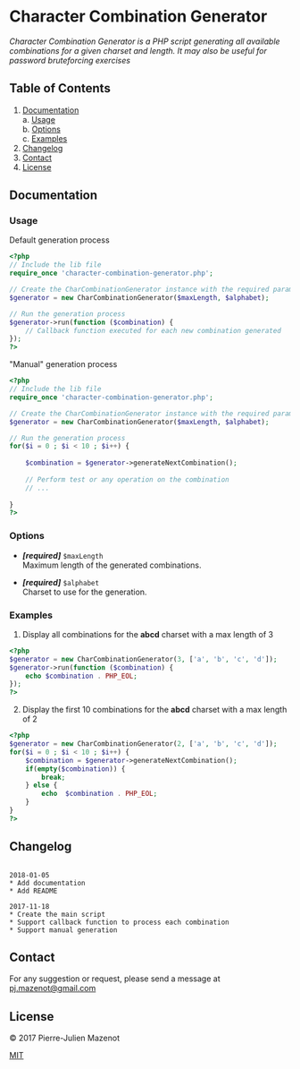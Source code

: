 # Character Combination Generator

*Character Combination Generator is a PHP script generating all available combinations for a given charset and length. 
It may also be useful for password bruteforcing exercises*


## Table of Contents

  1. [Documentation](#documentation)  
    a. [Usage](#usage)  
    b. [Options](#options)  
    c. [Examples](#examples)  
  2. [Changelog](#changelog)
  3. [Contact](#contact)
  4. [License](#license)


## Documentation

### Usage

Default generation process

```php
<?php
// Include the lib file
require_once 'character-combination-generator.php';

// Create the CharCombinationGenerator instance with the required parameters
$generator = new CharCombinationGenerator($maxLength, $alphabet);

// Run the generation process
$generator->run(function ($combination) {
    // Callback function executed for each new combination generated
});
?>
```

"Manual" generation process

```php
<?php
// Include the lib file
require_once 'character-combination-generator.php';

// Create the CharCombinationGenerator instance with the required parameters
$generator = new CharCombinationGenerator($maxLength, $alphabet);

// Run the generation process
for($i = 0 ; $i < 10 ; $i++) {
	
	$combination = $generator->generateNextCombination();
	
	// Perform test or any operation on the combination
	// ...
	
}
?>
```
  
### Options

* ***[required]*** `$maxLength`  
Maximum length of the generated combinations. 

* ***[required]*** `$alphabet`  
Charset to use for the generation.   

### Examples

1. Display all combinations for the **abcd** charset with a max length of 3

```php
<?php
$generator = new CharCombinationGenerator(3, ['a', 'b', 'c', 'd']);
$generator->run(function ($combination) {
    echo $combination . PHP_EOL;
});
?>
```

2. Display the first 10 combinations for the **abcd** charset with a max length of 2

```php
<?php
$generator = new CharCombinationGenerator(2, ['a', 'b', 'c', 'd']);
for($i = 0 ; $i < 10 ; $i++) {
	$combination = $generator->generateNextCombination();
	if(empty($combination)) {
 		break;
 	} else {
 		echo  $combination . PHP_EOL;
 	}
}
?>
 ```

## Changelog

```

2018-01-05
* Add documentation
* Add README

2017-11-18
* Create the main script
* Support callback function to process each combination
* Support manual generation

```

## Contact

For any suggestion or request, please send a message at pj.mazenot@gmail.com

## License

© 2017 Pierre-Julien Mazenot

[MIT](https://github.com/pjmazenot/character-combination-generator/blob/master/LICENSE)